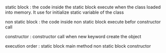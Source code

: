 static block : the code inside the static block execute when the class loaded into memory.
 It use for initialize static variable of the class
 
non static block : the code inside non static block execute befor constructor call

constructor : constructor call when new keyword create the object

execution order :
	static block
	main method
	non static block
	constructor
	
